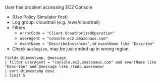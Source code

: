 User has problem accessing EC2 Console
- (Use Policy Simulator first)
- Log group: cloudtrail (e.g. /aws/cloudtrail)
- Filters
    - `errorCode = "Client.UnauthorizedOperation"` 
    - `userAgent = "console.ec2.amazonaws.com"`
    - `eventName = "DescribeInstances"`, or `eventName like "Describe"` 
- Check `awsRegion`, may be just ended up in wrong region.
```
fields @timestamp, @message
| filter userAgent = "console.ec2.amazonaws.com" and eventName like "Describe" and @message like /todo.username/  
| sort @timestamp desc
| limit 5
```
